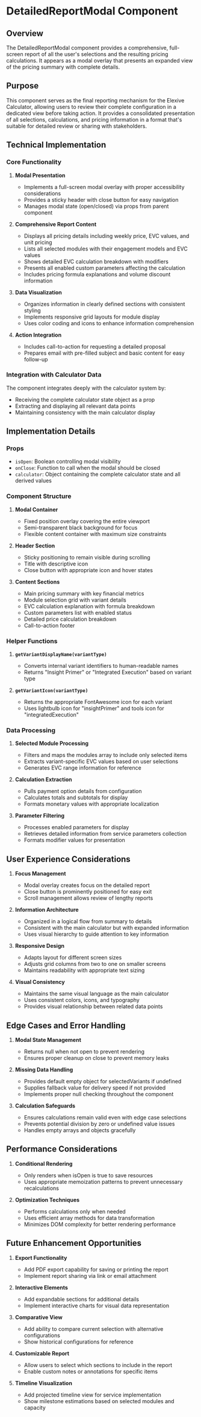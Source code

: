 # DetailedReportModal Component

## Overview

The DetailedReportModal component provides a comprehensive, full-screen report of all the user's selections and the resulting pricing calculations. It appears as a modal overlay that presents an expanded view of the pricing summary with complete details.

## Purpose

This component serves as the final reporting mechanism for the Elexive Calculator, allowing users to review their complete configuration in a dedicated view before taking action. It provides a consolidated presentation of all selections, calculations, and pricing information in a format that's suitable for detailed review or sharing with stakeholders.

## Technical Implementation

### Core Functionality

1. **Modal Presentation**
   - Implements a full-screen modal overlay with proper accessibility considerations
   - Provides a sticky header with close button for easy navigation
   - Manages modal state (open/closed) via props from parent component

2. **Comprehensive Report Content**
   - Displays all pricing details including weekly price, EVC values, and unit pricing
   - Lists all selected modules with their engagement models and EVC values
   - Shows detailed EVC calculation breakdown with modifiers
   - Presents all enabled custom parameters affecting the calculation
   - Includes pricing formula explanations and volume discount information

3. **Data Visualization**
   - Organizes information in clearly defined sections with consistent styling
   - Implements responsive grid layouts for module display
   - Uses color coding and icons to enhance information comprehension

4. **Action Integration**
   - Includes call-to-action for requesting a detailed proposal
   - Prepares email with pre-filled subject and basic content for easy follow-up

### Integration with Calculator Data

The component integrates deeply with the calculator system by:
   - Receiving the complete calculator state object as a prop
   - Extracting and displaying all relevant data points
   - Maintaining consistency with the main calculator display

## Implementation Details

### Props

- `isOpen`: Boolean controlling modal visibility
- `onClose`: Function to call when the modal should be closed
- `calculator`: Object containing the complete calculator state and all derived values

### Component Structure

1. **Modal Container**
   - Fixed position overlay covering the entire viewport
   - Semi-transparent black background for focus
   - Flexible content container with maximum size constraints

2. **Header Section**
   - Sticky positioning to remain visible during scrolling
   - Title with descriptive icon
   - Close button with appropriate icon and hover states

3. **Content Sections**
   - Main pricing summary with key financial metrics
   - Module selection grid with variant details
   - EVC calculation explanation with formula breakdown
   - Custom parameters list with enabled status
   - Detailed price calculation breakdown
   - Call-to-action footer

### Helper Functions

1. **`getVariantDisplayName(variantType)`**
   - Converts internal variant identifiers to human-readable names
   - Returns "Insight Primer" or "Integrated Execution" based on variant type

2. **`getVariantIcon(variantType)`**
   - Returns the appropriate FontAwesome icon for each variant
   - Uses lightbulb icon for "insightPrimer" and tools icon for "integratedExecution"

### Data Processing

1. **Selected Module Processing**
   - Filters and maps the modules array to include only selected items
   - Extracts variant-specific EVC values based on user selections
   - Generates EVC range information for reference

2. **Calculation Extraction**
   - Pulls payment option details from configuration
   - Calculates totals and subtotals for display
   - Formats monetary values with appropriate localization

3. **Parameter Filtering**
   - Processes enabled parameters for display
   - Retrieves detailed information from service parameters collection
   - Formats modifier values for presentation

## User Experience Considerations

1. **Focus Management**
   - Modal overlay creates focus on the detailed report
   - Close button is prominently positioned for easy exit
   - Scroll management allows review of lengthy reports

2. **Information Architecture**
   - Organized in a logical flow from summary to details
   - Consistent with the main calculator but with expanded information
   - Uses visual hierarchy to guide attention to key information

3. **Responsive Design**
   - Adapts layout for different screen sizes
   - Adjusts grid columns from two to one on smaller screens
   - Maintains readability with appropriate text sizing

4. **Visual Consistency**
   - Maintains the same visual language as the main calculator
   - Uses consistent colors, icons, and typography
   - Provides visual relationship between related data points

## Edge Cases and Error Handling

1. **Modal State Management**
   - Returns null when not open to prevent rendering
   - Ensures proper cleanup on close to prevent memory leaks

2. **Missing Data Handling**
   - Provides default empty object for selectedVariants if undefined
   - Supplies fallback value for delivery speed if not provided
   - Implements proper null checking throughout the component

3. **Calculation Safeguards**
   - Ensures calculations remain valid even with edge case selections
   - Prevents potential division by zero or undefined value issues
   - Handles empty arrays and objects gracefully

## Performance Considerations

1. **Conditional Rendering**
   - Only renders when isOpen is true to save resources
   - Uses appropriate memoization patterns to prevent unnecessary recalculations

2. **Optimization Techniques**
   - Performs calculations only when needed
   - Uses efficient array methods for data transformation
   - Minimizes DOM complexity for better rendering performance

## Future Enhancement Opportunities

1. **Export Functionality**
   - Add PDF export capability for saving or printing the report
   - Implement report sharing via link or email attachment

2. **Interactive Elements**
   - Add expandable sections for additional details
   - Implement interactive charts for visual data representation

3. **Comparative View**
   - Add ability to compare current selection with alternative configurations
   - Show historical configurations for reference

4. **Customizable Report**
   - Allow users to select which sections to include in the report
   - Enable custom notes or annotations for specific items

5. **Timeline Visualization**
   - Add projected timeline view for service implementation
   - Show milestone estimations based on selected modules and capacity